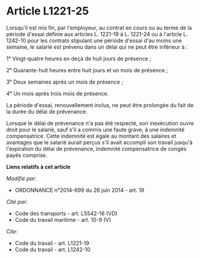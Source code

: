 # Article L1221-25

Lorsqu'il est mis fin, par l'employeur, au contrat en cours ou au terme de la période d'essai définie aux articles L. 1221-19
à L. 1221-24 ou à l'article L. 1242-10 pour les contrats stipulant une période d'essai d'au moins une semaine, le salarié est
prévenu dans un délai qui ne peut être inférieur à : 

1° Vingt-quatre heures en deçà de huit jours de présence ; 

2° Quarante-huit heures entre huit jours et un mois de présence ; 

3° Deux semaines après un mois de présence ; 

4° Un mois après trois mois de présence. 

La période d'essai, renouvellement inclus, ne peut être prolongée du fait de la durée du délai de prévenance.

Lorsque le délai de prévenance n'a pas été respecté, son inexécution ouvre droit pour le salarié, sauf s'il a commis une
faute grave, à une indemnité compensatrice. Cette indemnité est égale au montant des salaires et avantages que le salarié
aurait perçus s'il avait accompli son travail jusqu'à l'expiration du délai de prévenance, indemnité compensatrice de congés
payés comprise.

**Liens relatifs à cet article**

_Modifié par_:

  - ORDONNANCE n°2014-699 du 26 juin 2014 - art. 19

_Cité par_:

  - Code des transports - art. L5542-16 (VD)
  - Code du travail maritime - art. 10-9 (V)

_Cite_:

  - Code du travail - art. L1221-19
  - Code du travail - art. L1242-10
